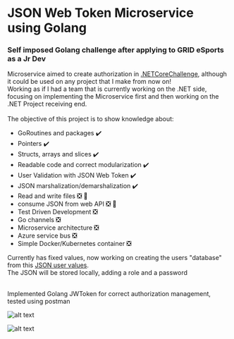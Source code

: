 # JSON Web Token Microservice using Golang
### Self imposed Golang challenge after applying to GRID eSports as a Jr Dev<br>
Microservice aimed to create authorization in [.NETCoreChallenge](https://github.com/SebastianRaiquenParisi/.NETCoreChallenge), although it could be used on any project that I make from now on!<br>
Working as if I had a team that is currently working on the .NET side, focusing on implementing the Microservice first and then working on the .NET Project receiving end.<br><br>
The objective of this project is to show knowledge about:<br>
* GoRoutines and packages :heavy_check_mark:
* Pointers :heavy_check_mark:
* Structs, arrays and slices :heavy_check_mark:
* Readable code and correct modularization :heavy_check_mark:
* User Validation with JSON Web Token :heavy_check_mark:
* JSON marshalization/demarshalization :heavy_check_mark:
* Read and write files :negative_squared_cross_mark: :speech_balloon:
* consume JSON from web API :negative_squared_cross_mark: :speech_balloon:
* Test Driven Development :negative_squared_cross_mark: 
* Go channels :negative_squared_cross_mark: 
* Microservice architecture :negative_squared_cross_mark:
* Azure service bus :negative_squared_cross_mark:
* Simple Docker/Kubernetes container :negative_squared_cross_mark:

Currently has fixed values, now working on creating the users "database" from this [JSON user values](https://reqres.in/api/users).<br>
The JSON will be stored locally, adding a role and a password<br><br>

 
  Implemented Golang JWToken for correct authorization management, tested using postman<br>

![alt text](https://github.com/SebastianRaiquenParisi/JWT-Golang-Microservice/blob/main/documentation-images/JWT-pm-login.png?raw=true)

![alt text](https://github.com/SebastianRaiquenParisi/JWT-Golang-Microservice/blob/main/documentation-images/JWT-pm-validate.png?raw=true)






